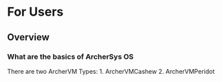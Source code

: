 # For Users
## Overview 
### What are the basics of ArcherSys OS
There are two ArcherVM Types:
1. 
ArcherVMCashew
2. 
ArcherVMPeridot


